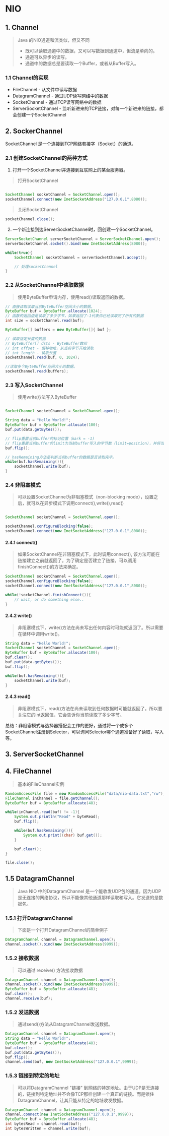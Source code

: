 # NIO


## **1.** Channel
> Java 的NIO通道和流类似，但又不同
> 
> * 既可以读取通道中的数据，又可以写数据到通道中，但流是单向的。
> * 通道可以异步的读写。
> * 通道中的数据总是要读取一个Buffer，或者从Buffer写入。

### **1.1** Channel的实现
* FileChannel - 从文件中读写数据
* DatagramChannel - 通过UDP读写网络中的数据
* SocketChannel - 通过TCP读写网络中的数据
* ServerSocketChannel - 监听新进来的TCP链接，对每一个新进来的链接，都会创建一个SocketChannel


## **2.** SockerChannel

SocketChannel 是一个连接到TCP网络套接字（Socket）的通道。

### **2.1** 创建SocketChannel的两种方式
1. 打开一个SocketChannel并连接到互联网上的某台服务器。

> 打开SocketChannel

```java

SocketChannel socketChannel = SocketChannel.open();
socketChannel.connect(new InetSocketAddress("127.0.0.1",8080));

```

> 关闭SocketChannel

```java
socketChannel.close();
```

2. 一个新连接到达ServerSocketChannel时，回创建一个SocketChannel。

```java
ServerSocketChannel serverSocketChannel = ServerSocketChannel.open();
serverSocketChannel.socket().bind(new InetSocketAddress(8080));

while(true){
    SocketChannel socketChannel = serverSocketChannel.accept();

    // 处理socketChannel
}
```


### **2.2** 从SocketChannel中读取数据

> 使用ByteBuffer申请内存，使用read()读取返回的数据。

```java
// 直接读取读取当前ByteBuffer空间大小的数据。
ByteBuffer buf = ByteBuffer.allocate(1024);
// 函数的返回值是读取了多少字节，如果返回了-1代表你已经读取完了所有的数据
int size = socketChannel.read(buf);

ByteBuffer[] buffers = new ByteBuffer[]{ buf };

// 读取指定长度的数据        
// ByteBuffer[] dsts - ByteBuffer数组
// int offset - 偏移地址，从当前字节开始读取
// int length - 读取长度
socketChannel.read(buf, 0, 1024);

//读取多个ByteBuffer空间大小的数据。
socketChannel.read(buffers);    
```

### **2.3** 写入SocketChannel
> 使用write方法写入ByteBuffer
```java

SocketChannel socketChannel = SocketChannel.open();

String data = "Hello World!";
ByteBuffer buf = ByteBuffer.allocate(100);
buf.put(data.getBytes());

// flip重置当前buffer的标记位置（mark = -1)
// flip重置当前buffer的limit为当前buffer写入的字节数（limit=position)，并将当前写入指针position设置为0
buf.flip();

// hasRemaining方法是判断当前buffer的数据是否读取完毕。
while(buf.hasRemaining()){
    socketChannel.write(buf);
}

```

### **2.4** 非阻塞模式

> 可以设置SocketChannel为非阻塞模式（non-blocking mode），设置之后，就可以在异步模式下调用connect(),write(),read()

```java

SocketChannel socketChannel = SocketChannel.open();

socketChannel.configureBlocking(false);
socketChannel.connect(new InetSocketAddress("127.0.0.1",8080));

```
#### 2.4.1 connect()

> 如果SocketChannel在非阻塞模式下，此时调用connect(), 该方法可能在链接建立之前就返回了。为了确定是否建立了链接，可以调用finishConnect()的方法来确定。

```java
SocketChannel socketChannel = SocketChannel.open();
socketChannel.configureBlocking(false);
socketChannel.connect(new InetSocketAddress("127.0.0.1",8080));

while(!socketChannel.finishConnect()){
    // wait, or do something else..
}
```
#### 2.4.2 write()

> 非阻塞模式下，write()方法在尚未写出任何内容时可能就返回了。所以需要在循环中调用write()。

```java
String data = "Hello World!";
SocketChannel socketChannel = SocketChannel.open();
ByteBuffer buf = ByteBuffer.allocate(100);
buf.clear();
buf.put(data.getBytes());
buf.flip();

while(buf.hasRemaining()){
    socketChannel.write(buf);
}

```

#### 2.4.3 read()

> 非阻塞模式下，read()方法在尚未读取到任何数据时可能就返回了。所以要关注它的int返回值，它会告诉你当前读取了多少字节。


总结：非阻塞模式与选择器搭配会工作的更好，通过将一个或多个SocketChannel注册到Selector，可以询问Selector哪个通道准备好了读取，写入等。


## **3.** ServerSocketChannel




## **4.** FileChannel

> 基本的FileChannel实例

```java
RandomAccessFile file = new RandomAccessFile("data/nio-data.txt","rw");
FileChannel inChannel = file.getChannel();
ByteBuffer buf = ByteBuffer.allocate(48);

while(inChannel.read(buf) != -1){
    System.out.println("Read" + byteRead);
    buf.flip();

    while(buf.hasRemaining()){
        System.out.print((char) buf.get());
    }

    buf.clear();
}

file.close();

```

## **1.5** DatagramChannel
> Java NIO 中的DatagramChannel 是一个能收发UDP包的通道。因为UDP是无连接的网络协议，所以不能像其他通道那样读取和写入。它发送的是数据包。

### **1.5.1** 打开DatagramChannel
> 下面是一个打开DatagramChannel的简单例子

```java
DatagramChannel channel = DatagramChannel.open();
channel.socket().bind(new InetSocketAddress(9999));
```

### **1.5.2** 接收数据

> 可以通过 receive() 方法接收数据

```java
DatagramChannel channel = DatagramChannel.open();
channel.socket().bind(new InetSocketAddress(9999));
ByteBuffer buf = ByteBuffer.allocate(48);
buf.clear();
channel.receive(buf);
```
### **1.5.2** 发送数据

> 通过send()方法从DatagramChannel发送数据。

```java
DatagramChannel channel = DatagramChannel.open();
String data = "Hello World!";
ByteBuffer buf = ByteBuffer.allocate(48);
buf.clear();
buf.put(data.getBytes());
buf.flip();
channel.send(buf, new InetSocketAddress("127.0.0.1",9999));
```

### **1.5.3** 链接到特定的地址
> 可以将DatagramChannel "链接" 到网络的特定地址。由于UDP是无连接的，链接到特定地址并不会像TCP那样创建一个真正的链接。而是锁住DatagramChannel，让其只能从特定的地址收发数据。

```java
DatagramChannel channel = DatagramChannel.open();
channel.connect(new InetSocketAddress("127.0.0.1",9999));
ByteBuffer buf = ByteBuffer.allocate(48);
int bytesRead = channel.read(buf);
int bytesWritten = channel.write(buf);
```

